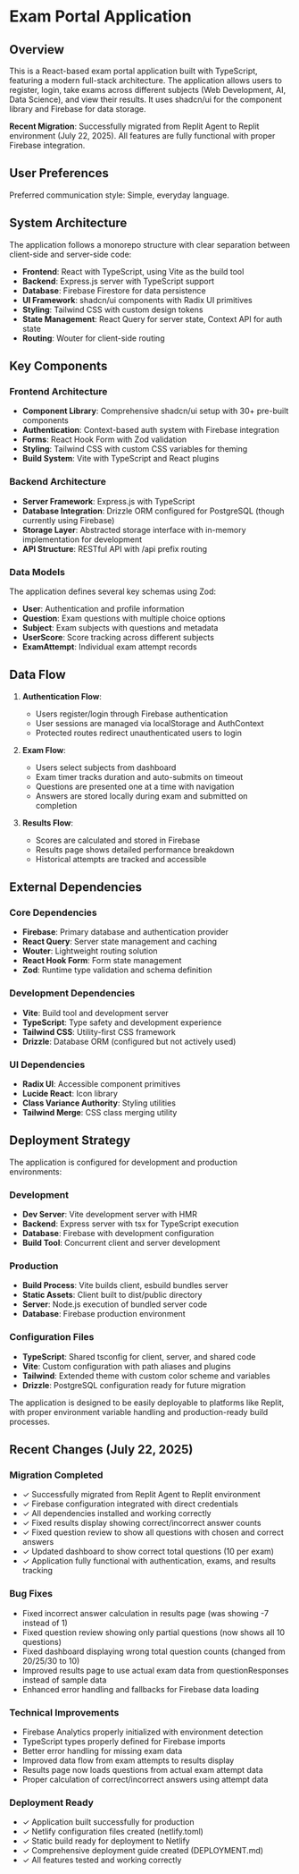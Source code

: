 # Exam Portal Application

## Overview

This is a React-based exam portal application built with TypeScript, featuring a modern full-stack architecture. The application allows users to register, login, take exams across different subjects (Web Development, AI, Data Science), and view their results. It uses shadcn/ui for the component library and Firebase for data storage.

**Recent Migration**: Successfully migrated from Replit Agent to Replit environment (July 22, 2025). All features are fully functional with proper Firebase integration.

## User Preferences

Preferred communication style: Simple, everyday language.

## System Architecture

The application follows a monorepo structure with clear separation between client-side and server-side code:

- **Frontend**: React with TypeScript, using Vite as the build tool
- **Backend**: Express.js server with TypeScript support
- **Database**: Firebase Firestore for data persistence
- **UI Framework**: shadcn/ui components with Radix UI primitives
- **Styling**: Tailwind CSS with custom design tokens
- **State Management**: React Query for server state, Context API for auth state
- **Routing**: Wouter for client-side routing

## Key Components

### Frontend Architecture
- **Component Library**: Comprehensive shadcn/ui setup with 30+ pre-built components
- **Authentication**: Context-based auth system with Firebase integration
- **Forms**: React Hook Form with Zod validation
- **Styling**: Tailwind CSS with custom CSS variables for theming
- **Build System**: Vite with TypeScript and React plugins

### Backend Architecture
- **Server Framework**: Express.js with TypeScript
- **Database Integration**: Drizzle ORM configured for PostgreSQL (though currently using Firebase)
- **Storage Layer**: Abstracted storage interface with in-memory implementation for development
- **API Structure**: RESTful API with /api prefix routing

### Data Models
The application defines several key schemas using Zod:
- **User**: Authentication and profile information
- **Question**: Exam questions with multiple choice options
- **Subject**: Exam subjects with questions and metadata
- **UserScore**: Score tracking across different subjects
- **ExamAttempt**: Individual exam attempt records

## Data Flow

1. **Authentication Flow**:
   - Users register/login through Firebase authentication
   - User sessions are managed via localStorage and AuthContext
   - Protected routes redirect unauthenticated users to login

2. **Exam Flow**:
   - Users select subjects from dashboard
   - Exam timer tracks duration and auto-submits on timeout
   - Questions are presented one at a time with navigation
   - Answers are stored locally during exam and submitted on completion

3. **Results Flow**:
   - Scores are calculated and stored in Firebase
   - Results page shows detailed performance breakdown
   - Historical attempts are tracked and accessible

## External Dependencies

### Core Dependencies
- **Firebase**: Primary database and authentication provider
- **React Query**: Server state management and caching
- **Wouter**: Lightweight routing solution
- **React Hook Form**: Form state management
- **Zod**: Runtime type validation and schema definition

### Development Dependencies
- **Vite**: Build tool and development server
- **TypeScript**: Type safety and development experience
- **Tailwind CSS**: Utility-first CSS framework
- **Drizzle**: Database ORM (configured but not actively used)

### UI Dependencies
- **Radix UI**: Accessible component primitives
- **Lucide React**: Icon library
- **Class Variance Authority**: Styling utilities
- **Tailwind Merge**: CSS class merging utility

## Deployment Strategy

The application is configured for development and production environments:

### Development
- **Dev Server**: Vite development server with HMR
- **Backend**: Express server with tsx for TypeScript execution
- **Database**: Firebase with development configuration
- **Build Tool**: Concurrent client and server development

### Production
- **Build Process**: Vite builds client, esbuild bundles server
- **Static Assets**: Client built to dist/public directory
- **Server**: Node.js execution of bundled server code
- **Database**: Firebase production environment

### Configuration Files
- **TypeScript**: Shared tsconfig for client, server, and shared code
- **Vite**: Custom configuration with path aliases and plugins
- **Tailwind**: Extended theme with custom color scheme and variables
- **Drizzle**: PostgreSQL configuration ready for future migration

The application is designed to be easily deployable to platforms like Replit, with proper environment variable handling and production-ready build processes.

## Recent Changes (July 22, 2025)

### Migration Completed
- ✓ Successfully migrated from Replit Agent to Replit environment
- ✓ Firebase configuration integrated with direct credentials
- ✓ All dependencies installed and working correctly
- ✓ Fixed results display showing correct/incorrect answer counts
- ✓ Fixed question review to show all questions with chosen and correct answers
- ✓ Updated dashboard to show correct total questions (10 per exam)
- ✓ Application fully functional with authentication, exams, and results tracking

### Bug Fixes
- Fixed incorrect answer calculation in results page (was showing -7 instead of 1)
- Fixed question review showing only partial questions (now shows all 10 questions)
- Fixed dashboard displaying wrong total question counts (changed from 20/25/30 to 10)
- Improved results page to use actual exam data from questionResponses instead of sample data
- Enhanced error handling and fallbacks for Firebase data loading

### Technical Improvements
- Firebase Analytics properly initialized with environment detection
- TypeScript types properly defined for Firebase imports
- Better error handling for missing exam data
- Improved data flow from exam attempts to results display
- Results page now loads questions from actual exam attempt data
- Proper calculation of correct/incorrect answers using attempt data

### Deployment Ready
- ✓ Application built successfully for production
- ✓ Netlify configuration files created (netlify.toml)
- ✓ Static build ready for deployment to Netlify
- ✓ Comprehensive deployment guide created (DEPLOYMENT.md)
- ✓ All features tested and working correctly